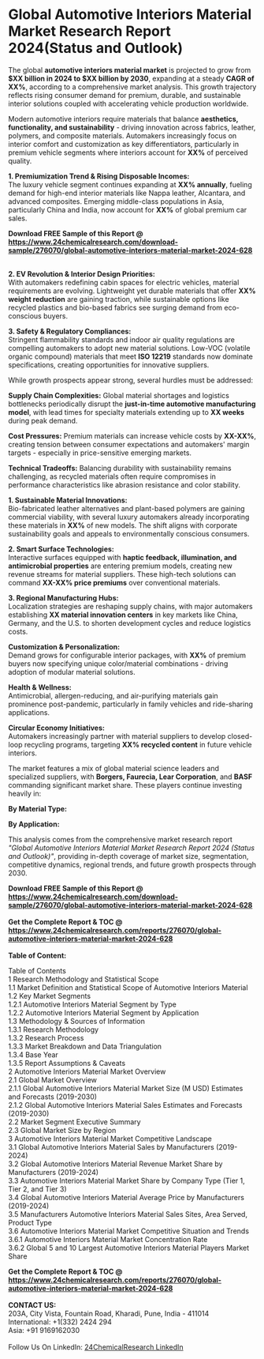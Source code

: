 <h1>Global Automotive Interiors Material Market Research Report 2024(Status and Outlook)</h1><p>The global <strong>automotive interiors material market</strong> is projected to grow from <strong>$XX billion in 2024 to $XX billion by 2030</strong>, expanding at a steady <strong>CAGR of XX%</strong>, according to a comprehensive market analysis. This growth trajectory reflects rising consumer demand for premium, durable, and sustainable interior solutions coupled with accelerating vehicle production worldwide.</p><p>Modern automotive interiors require materials that balance <strong>aesthetics, functionality, and sustainability</strong> - driving innovation across fabrics, leather, polymers, and composite materials. Automakers increasingly focus on interior comfort and customization as key differentiators, particularly in premium vehicle segments where interiors account for <strong>XX%</strong> of perceived quality.</p><p><strong>1. Premiumization Trend &amp; Rising Disposable Incomes:</strong><br>
The luxury vehicle segment continues expanding at <strong>XX% annually</strong>, fueling demand for high-end interior materials like Nappa leather, Alcantara, and advanced composites. Emerging middle-class populations in Asia, particularly China and India, now account for <strong>XX%</strong> of global premium car sales.</p><div><b>Download FREE Sample of this Report @ 
            <a href="https://www.24chemicalresearch.com/download-sample/276070/global-automotive-interiors-material-market-2024-628">
            https://www.24chemicalresearch.com/download-sample/276070/global-automotive-interiors-material-market-2024-628</a></b></div><br><p><strong>2. EV Revolution &amp; Interior Design Priorities:</strong><br>
With automakers redefining cabin spaces for electric vehicles, material requirements are evolving. Lightweight yet durable materials that offer <strong>XX% weight reduction</strong> are gaining traction, while sustainable options like recycled plastics and bio-based fabrics see surging demand from eco-conscious buyers.</p><p><strong>3. Safety &amp; Regulatory Compliances:</strong><br>
Stringent flammability standards and indoor air quality regulations are compelling automakers to adopt new material solutions. Low-VOC (volatile organic compound) materials that meet <strong>ISO 12219</strong> standards now dominate specifications, creating opportunities for innovative suppliers.</p><p>While growth prospects appear strong, several hurdles must be addressed:</p><p><strong>Supply Chain Complexities:</strong> Global material shortages and logistics bottlenecks periodically disrupt the <strong>just-in-time automotive manufacturing model</strong>, with lead times for specialty materials extending up to <strong>XX weeks</strong> during peak demand.</p><p><strong>Cost Pressures:</strong> Premium materials can increase vehicle costs by <strong>XX-XX%</strong>, creating tension between consumer expectations and automakers' margin targets - especially in price-sensitive emerging markets.</p><p><strong>Technical Tradeoffs:</strong> Balancing durability with sustainability remains challenging, as recycled materials often require compromises in performance characteristics like abrasion resistance and color stability.</p><p><strong>1. Sustainable Material Innovations:</strong><br>
Bio-fabricated leather alternatives and plant-based polymers are gaining commercial viability, with several luxury automakers already incorporating these materials in <strong>XX%</strong> of new models. The shift aligns with corporate sustainability goals and appeals to environmentally conscious consumers.</p><p><strong>2. Smart Surface Technologies:</strong><br>
Interactive surfaces equipped with <strong>haptic feedback, illumination, and antimicrobial properties</strong> are entering premium models, creating new revenue streams for material suppliers. These high-tech solutions can command <strong>XX-XX% price premiums</strong> over conventional materials.</p><p><strong>3. Regional Manufacturing Hubs:</strong><br>
Localization strategies are reshaping supply chains, with major automakers establishing <strong>XX material innovation centers</strong> in key markets like China, Germany, and the U.S. to shorten development cycles and reduce logistics costs.</p><p><strong>Customization &amp; Personalization:</strong><br>
	Demand grows for configurable interior packages, with <strong>XX%</strong> of premium buyers now specifying unique color/material combinations - driving adoption of modular material solutions.</p><p><strong>Health &amp; Wellness:</strong><br>
	Antimicrobial, allergen-reducing, and air-purifying materials gain prominence post-pandemic, particularly in family vehicles and ride-sharing applications.</p><p><strong>Circular Economy Initiatives:</strong><br>
	Automakers increasingly partner with material suppliers to develop closed-loop recycling programs, targeting <strong>XX% recycled content</strong> in future vehicle interiors.</p><p>The market features a mix of global material science leaders and specialized suppliers, with <strong>Borgers, Faurecia, Lear Corporation</strong>, and <strong>BASF</strong> commanding significant market share. These players continue investing heavily in:</p><p><strong>By Material Type:</strong></p><p><strong>By Application:</strong></p><p>This analysis comes from the comprehensive market research report <em>"Global Automotive Interiors Material Market Research Report 2024 (Status and Outlook)"</em>, providing in-depth coverage of market size, segmentation, competitive dynamics, regional trends, and future growth prospects through 2030.</p><div><b>Download FREE Sample of this Report @ 
            <a href="https://www.24chemicalresearch.com/download-sample/276070/global-automotive-interiors-material-market-2024-628">
            https://www.24chemicalresearch.com/download-sample/276070/global-automotive-interiors-material-market-2024-628</a></b></div><br><div><b>Get the Complete Report & TOC @ 
            <a href="https://www.24chemicalresearch.com/reports/276070/global-automotive-interiors-material-market-2024-628">
            https://www.24chemicalresearch.com/reports/276070/global-automotive-interiors-material-market-2024-628</a></b></div><br>
            <b>Table of Content:</b><p>Table of Contents<br />
1 Research Methodology and Statistical Scope<br />
1.1 Market Definition and Statistical Scope of Automotive Interiors Material<br />
1.2 Key Market Segments<br />
1.2.1 Automotive Interiors Material Segment by Type<br />
1.2.2 Automotive Interiors Material Segment by Application<br />
1.3 Methodology & Sources of Information<br />
1.3.1 Research Methodology<br />
1.3.2 Research Process<br />
1.3.3 Market Breakdown and Data Triangulation<br />
1.3.4 Base Year<br />
1.3.5 Report Assumptions & Caveats<br />
2 Automotive Interiors Material Market Overview<br />
2.1 Global Market Overview<br />
2.1.1 Global Automotive Interiors Material Market Size (M USD) Estimates and Forecasts (2019-2030)<br />
2.1.2 Global Automotive Interiors Material Sales Estimates and Forecasts (2019-2030)<br />
2.2 Market Segment Executive Summary<br />
2.3 Global Market Size by Region<br />
3 Automotive Interiors Material Market Competitive Landscape<br />
3.1 Global Automotive Interiors Material Sales by Manufacturers (2019-2024)<br />
3.2 Global Automotive Interiors Material Revenue Market Share by Manufacturers (2019-2024)<br />
3.3 Automotive Interiors Material Market Share by Company Type (Tier 1, Tier 2, and Tier 3)<br />
3.4 Global Automotive Interiors Material Average Price by Manufacturers (2019-2024)<br />
3.5 Manufacturers Automotive Interiors Material Sales Sites, Area Served, Product Type<br />
3.6 Automotive Interiors Material Market Competitive Situation and Trends<br />
3.6.1 Automotive Interiors Material Market Concentration Rate<br />
3.6.2 Global 5 and 10 Largest Automotive Interiors Material Players Market Share </p><div><b>Get the Complete Report & TOC @ 
            <a href="https://www.24chemicalresearch.com/reports/276070/global-automotive-interiors-material-market-2024-628">
            https://www.24chemicalresearch.com/reports/276070/global-automotive-interiors-material-market-2024-628</a></b></div><br><b>CONTACT US:</b><br>
            203A, City Vista, Fountain Road, Kharadi, Pune, India - 411014<br>
            International: +1(332) 2424 294<br>
            Asia: +91 9169162030 <br><br>
            Follow Us On LinkedIn: <a href="https://www.linkedin.com/company/24chemicalresearch/">24ChemicalResearch LinkedIn</a>